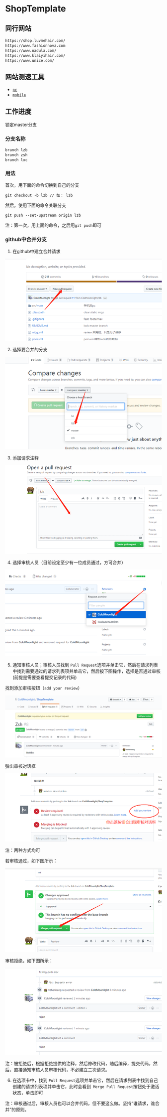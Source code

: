 # ShopTemplate

## 同行网站

```
https://shop.luvmehair.com/
https://www.fashionnova.com
https://www.nadula.com/
https://www.klaiyihair.com/
https://www.unice.com/
```

## 网站测速工具

* [` pc `](https://developers.google.com/speed/pagespeed/insights/)
* [` mobile `](https://www.thinkwithgoogle.com/feature/testmysite)


## 工作进度

锁定master分支


### 分支名称

```
branch lzb
branch zsh
branch lxc
```

### 用法

首次，用下面的命令切换到自己的分支

```
git checkout -b lzb // 如： lzb
```

然后，使用下面的命令关联分支

```
git push --set-upstream origin lzb
```

注：第一次，用上面的命令，之后用`git push`即可


### github中合并分支


1. 在github中建立合并请求

![图示](./tip/pull.png)

2. 选择要合并的分支

![图示](./tip/select.png)

3. 添加请求注释

![图示](./tip/comment.png)

4. 选择审核人员（目前设定至少有一位成员通过，方可合并）

![图示](./tip/reviewer.png)

5. 通知审核人员；审核人员找到 `Pull Request`选项并单击它，然后在请求列表中找到需要通过的请求列表项并单击它，然后按下图操作，选择是否通过审核(前提是需要查看提交记录的代码)

找到添加审核按钮（` add your review `）

![图示1](./tip/add-review.png)

 弹出审核对话框

![图示2](./tip/review-process-2.png)

注：两种方式均可

若审核通过，如下图所示：

![审核通过图示](./tip/pass.png)

审核拒绝，如下图所示：

![审核拒绝图示](./tip/reject.png)

注：被拒绝后，根据拒绝提供的注释，然后修改代码，随后编译，提交代码，然后，直接通知审核人员审核代码，不必建立二次请求。

6. 在选项卡中，找到 `Pull Request`选项并单击它，然后在请求列表中找到自己创建的请求列表项并单击它，此时会看到` Merge Pull Request`按钮处于激活状态，单击即可

注：审核通过后，审核人员也可以合并代码，但不要这么做。坚持“谁请求，谁合并”的原则。